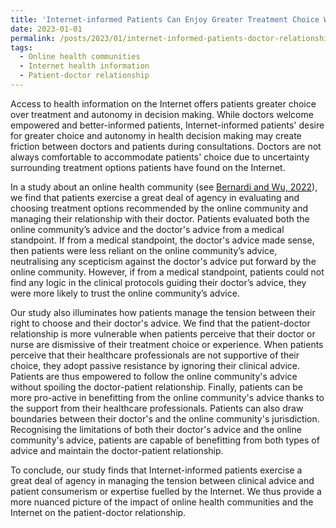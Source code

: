 ```yaml
---
title: 'Internet-informed Patients Can Enjoy Greater Treatment Choice Without Spoiling the Relationship With Their Doctor'
date: 2023-01-01
permalink: /posts/2023/01/internet-informed-patients-doctor-relationship/
tags:
  - Online health communities
  - Internet health information
  - Patient-doctor relationship
---
```


Access to health information on the Internet offers patients greater choice over treatment and autonomy in decision making. While doctors welcome empowered and better-informed patients, Internet-informed patients' desire for greater choice and autonomy in health decision making may create friction between doctors and patients during consultations. Doctors are not always comfortable to accommodate patients' choice due to uncertainty surrounding treatment options patients have found on the Internet.  

In a study about an online health community (see [Bernardi and Wu, 2022](https://robertabernardi.github.io/files/PDF/2022-Bernardi-Wu-SSM.pdf)), we find that patients exercise a great deal of agency in evaluating and choosing treatment options recommended by the online community and managing their relationship with their doctor. Patients evaluated both the online community’s advice and the doctor's advice from a medical standpoint. If from a medical standpoint, the doctor's advice made sense, then patients were less reliant on the online community’s advice, neutralising any scepticism against the doctor's advice put forward by the online community. However, if from a medical standpoint, patients could not find any logic in the clinical protocols guiding their doctor’s advice, they were more likely to trust the online community’s advice.

Our study also illuminates how patients manage the tension between their right to choose and their doctor's advice. We find that the patient-doctor relationship is more vulnerable when patients perceive that their doctor or nurse are dismissive of their treatment choice or experience. When patients perceive that their healthcare professionals are not supportive of their choice, they adopt passive resistance by ignoring their clinical advice. Patients are thus empowered to follow the online community's advice without spoiling the doctor-patient relationship. Finally, patients can be more pro-active in benefitting from the online community's advice thanks to the support from their healthcare professionals. Patients can also draw boundaries between their doctor's and the online community's jurisdiction. Recognising the limitations of both their doctor's advice and the online community's advice, patients are capable of benefitting from both types of advice and maintain the doctor-patient relationship.  

To conclude, our study finds that Internet-informed patients exercise a great deal of agency in managing the tension between clinical advice and patient consumerism or expertise fuelled by the Internet. We thus provide a more nuanced picture of the impact of online health communities and the Internet on the patient-doctor relationship.
